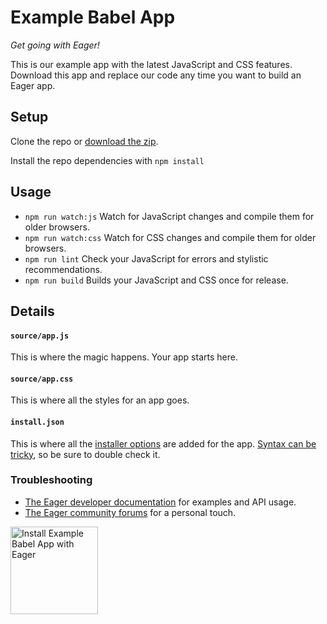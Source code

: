 # Example Babel App

*Get going with Eager!*

This is our example app with the latest JavaScript and CSS features.
Download this app and replace our code any time you want to build an Eager app.

## Setup

Clone the repo or <a href="https://github.com/EagerApps/ExampleBabelApp/archive/v1.0.0.zip" >download the zip</a>.

Install the repo dependencies with `npm install`

## Usage

* `npm run watch:js` Watch for JavaScript changes and compile them for older browsers.
* `npm run watch:css` Watch for CSS changes and compile them for older browsers.
* `npm run lint` Check your JavaScript for errors and stylistic recommendations.
* `npm run build` Builds your JavaScript and CSS once for release.

## Details

#### `source/app.js`

This is where the magic happens. Your app starts here.

#### `source/app.css`

This is where all the styles for an app goes.

#### `install.json`

This is where all the <a href="https://eager.io/developer/docs/install-json">installer options</a> are added for the app.
<a href="http://install.json.is/">Syntax can be tricky</a>, so be sure to double check it.

### Troubleshooting

- <a href="https://eager.io/developer/docs/getting-started">The Eager developer documentation</a> for examples and API usage.
- <a href="http://community.eager.io/">The Eager community forums</a> for a personal touch.

<a href="https://eager.io/app/example-babel-app/install?source=button">
  <img
    src="https://install.eager.io/install-button.png"
    alt="Install Example Babel App with Eager"
    border="0"
    width="140">
</a>
